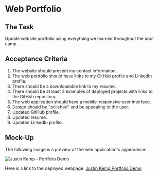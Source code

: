 # Web Portfolio

## **The Task**

Update website portfolio using everything we learned throughout the boot camp.

## **Acceptance Criteria**

1. The website should present my contact information.
2. The web portfolio should have links to my GitHub profile and LinkedIn profile.
3. There should be a downloadable link to my resume.
4. There should be at least 2 examples of deployed projects with links to the GitHub repository.
5. The web application should have a mobile-responsive user interface.
6. Design should be "polished" and be appealing to the user.
7. Updated GitHub profile.
8. Updated resume.
9. Updated LinkedIn profile.


## **Mock-Up**

The following image is a preview of the web application's appearance:

![Justin Kemp - Portfolio Demo](./images/web_portfolio_img.gif) 

Here is a link to the deployed webpage: [Justin Kemp Portfolio Demo](https://justinkemp10.github.io/web-portfolio/)

